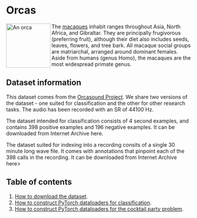 # Orcas

<img src="https://upload.wikimedia.org/wikipedia/commons/4/43/Bonnet_macaque_%28Macaca_radiata%29_Photograph_By_Shantanu_Kuveskar.jpg" alt="An orca" width="120" align="left">

The [macaques](https://en.wikipedia.org/wiki/Macaque) inhabit ranges throughout Asia, North Africa, and Gibraltar. They are principally frugivorous (preferring fruit), although their diet also includes seeds, leaves, flowers, and tree bark. All macaque social groups are matriarchal, arranged around dominant females. Aside from humans (genus Homo), the macaques are the most widespread primate genus.

## Dataset information

This dataset comes from the [Orcasound Project](https://www.orcasound.net/). We share two versions of the dataset - one suited for classification and the other for other research tasks. The audio has been recorded with an SR of 44100 Hz.

The dataset intended for classification consists of 4 second examples, and contains 398 positive examples and 196 negative examples. It can be downloaded from Internet Archive here.

The dataset suited for indexing into a recording consits of a single 30 minute long wave file. It comes with annotations that pinpoint each of the 398 calls in the recording. It can be downloaded from Internet Archive here>

## Table of contents

1. [How to download the dataset](https://github.com/earthspecies/library/blob/main/macaques/01_Download_Dataset.ipynb).
2. [How to construct PyTorch dataloaders for classification](https://github.com/earthspecies/library/blob/main/macaques/02_Create_PyTorch_DataLoaders.ipynb).
3. [How to construct PyTorch dataloaders for the cocktail party problem](https://github.com/earthspecies/library/blob/main/macaques/03_Construct_PyTorch_Dataloaders_for_CPP.ipynb).
